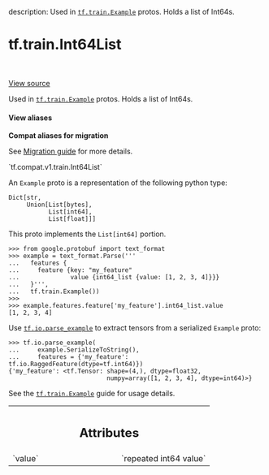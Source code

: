 description: Used in <a href="../../tf/train/Example.md"><code>tf.train.Example</code></a> protos. Holds a list of Int64s.

<div itemscope itemtype="http://developers.google.com/ReferenceObject">
<meta itemprop="name" content="tf.train.Int64List" />
<meta itemprop="path" content="Stable" />
</div>

# tf.train.Int64List

<!-- Insert buttons and diff -->

<table class="tfo-notebook-buttons tfo-api nocontent" align="left">

</table>

<a target="_blank" class="external" href="/code/stable/tensorflow/core/example/feature.proto">View source</a>



Used in <a href="../../tf/train/Example.md"><code>tf.train.Example</code></a> protos. Holds a list of Int64s.

<section class="expandable">
  <h4 class="showalways">View aliases</h4>
  <p>
<b>Compat aliases for migration</b>
<p>See
<a href="https://www.tensorflow.org/guide/migrate">Migration guide</a> for
more details.</p>
<p>`tf.compat.v1.train.Int64List`</p>
</p>
</section>

<!-- Placeholder for "Used in" -->

An `Example` proto is a representation of the following python type:

```
Dict[str,
     Union[List[bytes],
           List[int64],
           List[float]]]
```

This proto implements the `List[int64]` portion.

```
>>> from google.protobuf import text_format
>>> example = text_format.Parse('''
...   features {
...     feature {key: "my_feature"
...              value {int64_list {value: [1, 2, 3, 4]}}}
...   }''',
...   tf.train.Example())
>>>
>>> example.features.feature['my_feature'].int64_list.value
[1, 2, 3, 4]
```

Use <a href="../../tf/io/parse_example.md"><code>tf.io.parse_example</code></a> to extract tensors from a serialized `Example` proto:

```
>>> tf.io.parse_example(
...     example.SerializeToString(),
...     features = {'my_feature': tf.io.RaggedFeature(dtype=tf.int64)})
{'my_feature': <tf.Tensor: shape=(4,), dtype=float32,
                           numpy=array([1, 2, 3, 4], dtype=int64)>}
```

See the [`tf.train.Example`](https://www.tensorflow.org/tutorials/load_data/tfrecord#tftrainexample)
guide for usage details.



<!-- Tabular view -->
 <table class="responsive fixed orange">
<colgroup><col width="214px"><col></colgroup>
<tr><th colspan="2"><h2 class="add-link">Attributes</h2></th></tr>

<tr>
<td>
`value`<a id="value"></a>
</td>
<td>
`repeated int64 value`
</td>
</tr>
</table>




